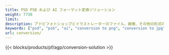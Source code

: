 ```yaml
---
title: PSD PSB および AI フォーマット変換ソリューション
weight: 7730
limit: 
description: アドビフォトショップとイラストレーターのファイル、画像、その他の形式の変換
keywords: ["psd", "psb", "ai", "conversion to png", "conversion to jpg", "conversion to pdf", "convert to gif", "convert to bmp", "convert to tiff"]
url: conversion/
---
```


{{< blocks/products/pf/agp/conversion-solution >}} 
